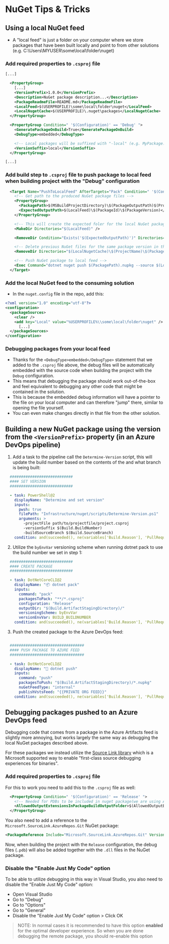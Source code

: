 # NuGet Tips & Tricks

## Using a local NuGet feed

- A "local feed" is just a folder on your computer where we store packages that have been built locally and point to from other solutions (e.g. C:\Users\MYUSER\some\local\folder\nuget)

### Add required properties to `.csproj` file
```xml
[...]

  <PropertyGroup>
    [...]
    <VersionPrefix>1.0.0</VersionPrefix>
    <Description>NuGet package description...</Description>
    <PackageReadmeFile>README.md</PackageReadmeFile>
    <LocalFeed>$(USERPROFILE)\some\local\folder\nuget</LocalFeed>
    <LocalNugetCache>$(USERPROFILE)\.nuget\packages</LocalNugetCache>
  </PropertyGroup>

  <PropertyGroup Condition=" '$(Configuration)' == 'Debug' ">
    <GeneratePackageOnBuild>True</GeneratePackageOnBuild>
    <DebugType>embedded</DebugType>

    <!-- Local packages will be suffixed with "-local" (e.g. MyPackage.1.0.0-local) -->
    <VersionSuffix>local</VersionSuffix>
  </PropertyGroup>

[...]
```

### Add build step to `.csproj` file to push package to local feed when building project with the "Debug" configuration
```xml
  <Target Name="PushToLocalFeed" AfterTargets="Pack" Condition=" '$(Configuration)' == 'Debug' ">
    <!-- Get path to the produced NuGet package files -->
    <PropertyGroup>
      <PackagePath>$(MSBuildProjectDirectory)\$(PackageOutputPath)$(ProjectName).$(PackageVersion)</PackagePath>
      <ExpectedOutputPath>$(LocalFeed)\$(PackageId)\$(PackageVersion)</ExpectedOutputPath>
    </PropertyGroup>

    <!-- This will create the expected foler for the local NuGet packages feed (if it does not exist) -->
    <MakeDir Directories="$(LocalFeed)" />

    <RemoveDir Condition="Exists('$(ExpectedOutputPath)')" Directories="$(ExpectedOutputPath)" />

    <!-- Delete previous NuGet files for the same package version in the local cache -->
    <RemoveDir Directories="$(LocalNugetCache)\$(ProjectName)\$(PackageVersion)" />

    <!-- Push NuGet package to local feed -->
    <Exec Command="dotnet nuget push $(PackagePath).nupkg --source $(LocalFeed)" />
  </Target>
```

### Add the local NuGet feed to the consuming solution

- In the `nuget.config` file in the repo, add this:

```xml
<?xml version="1.0" encoding="utf-8"?>
<configuration>
  <packageSources>
    <clear />
    <add key="Local" value="%USERPROFILE%\\some\local\folder\nuget" />
	  [...]
  </packageSources>
</configuration>
```

### Debugging packages from your local feed
- Thanks for the `<DebugType>embedded</DebugType>` statement that we added to the `.csproj` file above, the debug files will be automatically embedded with the source code when building the project with the `Debug` configuration.
- This means that debugging the package should work out-of-the-box and feel equivalent to debugging any other code that might be contained in the solution.
- This is because the embedded debug information will have a pointer to the file on your local computer and can therefore "jump" there, similar to opening the file yourself.
- You can even make changes directly in that file from the other solution.

## Building a new NuGet package using the version from the `<VersionPrefix>` property (in an Azure DevOps pipeline)

1. Add a task to the pipeline call the `Determine-Version` script, this will update the build number based on the contents of the <VersionPrefix> and what branch is being built:

```yml
  ############################
  #### SET VERSION
  ############################

  - task: PowerShell@2
    displayName: "Determine and set version"
    inputs:
      pwsh: true
      filePath: "Infrastructure/nuget/scripts/Determine-Version.ps1"
      arguments: >
        -projectFile path/to/projectfile/project.csproj
        -versionSuffix $(Build.BuildNumber)
        -buildSourceBranch $(Build.SourceBranch)
    condition: and(succeeded(), ne(variables['Build.Reason'], 'PullRequest'))
```

2. Utilize the `byEnvVar` versioning scheme when running dotnet pack to use the build number we set in step 1:

```yml
  ############################
  #### CREATE PACKAGE
  ############################

  - task: DotNetCoreCLI@2
    displayName: "📦 dotnet pack"
    inputs:
      command: "pack"
      packagesToPack: "**/*.csproj"
      configuration: "Release"
      outputDir: "$(Build.ArtifactStagingDirectory)/"
      versioningScheme: byEnvVar
      versionEnvVar: BUILD_BUILDNUMBER
    condition: and(succeeded(), ne(variables['Build.Reason'], 'PullRequest'))
```

3. Push the created package to the Azure DevOps feed:

```yml

  #################################
  #### PUSH PACKAGE TO AZURE FEED
  #################################

  - task: DotNetCoreCLI@2
    displayName: "🚀 dotnet push"
    inputs:
      command: "push"
      packagesToPush: "$(Build.ArtifactStagingDirectory)/*.nupkg"
      nuGetFeedType: "internal"
      publishVstsFeed: "{{PRIVATE ORG FEED}}"
    condition: and(succeeded(), ne(variables['Build.Reason'], 'PullRequest'))
```

## Debugging packages pushed to an Azure DevOps feed
Debugging code that comes from a package in the Azure Artifacts feed is slightly more annoying, but works largely the same way as debugging the local NuGet packages described above.

For these packages we instead utilize the [Source Link library](https://github.com/dotnet/sourcelink) which is a Microsoft supported way to enable "first-class source debugging experiences for binaries".

### Add required properties to `.csproj` file

For this to work you need to add this to the `.csproj` file as well:

```xml
  <PropertyGroup Condition=" '$(Configuration)' == 'Release' ">
    <!-- Needed for PDBs to be included in nuget package(we are using Azure Devops Artifacts which doesn't support source packages): https://github.com/dotnet/sourcelink#alternative-pdb-distribution-->
    <AllowedOutputExtensionsInPackageBuildOutputFolder>$(AllowedOutputExtensionsInPackageBuildOutputFolder);.pdb</AllowedOutputExtensionsInPackageBuildOutputFolder>
  </PropertyGroup>
```

You also need to add a reference to the `Microsoft.SourceLink.AzureRepos.Git` NuGet package:

```xml
<PackageReference Include="Microsoft.SourceLink.AzureRepos.Git" Version="8.0.0" PrivateAssets="All" />
```

Now, when building the project with the `Release` configuration, the debug files (`.pdb`) will also be added together with the `.dll` files in the NuGet package. 

### Disable the "Enable Just My Code" option
To be able to utilize debugging in this way in Visual Studio, you also need to disable the "Enable Just My Code" option:

- Open Visual Studio
- Go to "Debug"
- Go to "Options"
- Go to "General"
- Disable the "Enable Just My Code" option > Click OK

> NOTE: In normal cases it is recommended to have this option **enabled** for the optimal developer experience. So when you are done debugging the remote package, you should re-enable this option
